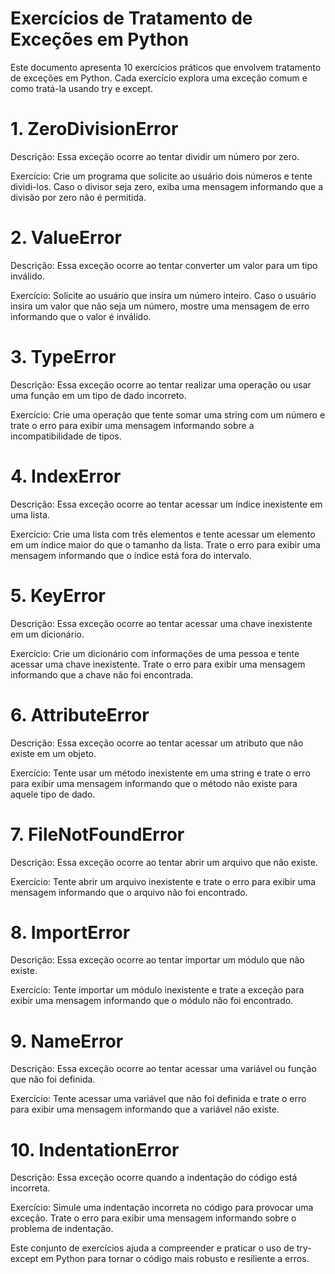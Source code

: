 # Exercícios de Tratamento de Exceções em Python
Este documento apresenta 10 exercícios práticos que envolvem tratamento de exceções em Python. Cada exercício explora uma exceção comum e como tratá-la usando try e except.

# 1. ZeroDivisionError
Descrição: Essa exceção ocorre ao tentar dividir um número por zero.

Exercício: Crie um programa que solicite ao usuário dois números e tente dividi-los. Caso o divisor seja zero, exiba uma mensagem informando que a divisão por zero não é permitida.

# 2. ValueError
Descrição: Essa exceção ocorre ao tentar converter um valor para um tipo inválido.

Exercício: Solicite ao usuário que insira um número inteiro. Caso o usuário insira um valor que não seja um número, mostre uma mensagem de erro informando que o valor é inválido.

# 3. TypeError
Descrição: Essa exceção ocorre ao tentar realizar uma operação ou usar uma função em um tipo de dado incorreto.

Exercício: Crie uma operação que tente somar uma string com um número e trate o erro para exibir uma mensagem informando sobre a incompatibilidade de tipos.

# 4. IndexError
Descrição: Essa exceção ocorre ao tentar acessar um índice inexistente em uma lista.

Exercício: Crie uma lista com três elementos e tente acessar um elemento em um índice maior do que o tamanho da lista. Trate o erro para exibir uma mensagem informando que o índice está fora do intervalo.

# 5. KeyError
Descrição: Essa exceção ocorre ao tentar acessar uma chave inexistente em um dicionário.

Exercício: Crie um dicionário com informações de uma pessoa e tente acessar uma chave inexistente. Trate o erro para exibir uma mensagem informando que a chave não foi encontrada.

# 6. AttributeError
Descrição: Essa exceção ocorre ao tentar acessar um atributo que não existe em um objeto.

Exercício: Tente usar um método inexistente em uma string e trate o erro para exibir uma mensagem informando que o método não existe para aquele tipo de dado.

# 7. FileNotFoundError
Descrição: Essa exceção ocorre ao tentar abrir um arquivo que não existe.

Exercício: Tente abrir um arquivo inexistente e trate o erro para exibir uma mensagem informando que o arquivo não foi encontrado.

# 8. ImportError
Descrição: Essa exceção ocorre ao tentar importar um módulo que não existe.

Exercício: Tente importar um módulo inexistente e trate a exceção para exibir uma mensagem informando que o módulo não foi encontrado.

# 9. NameError
Descrição: Essa exceção ocorre ao tentar acessar uma variável ou função que não foi definida.

Exercício: Tente acessar uma variável que não foi definida e trate o erro para exibir uma mensagem informando que a variável não existe.

# 10. IndentationError
Descrição: Essa exceção ocorre quando a indentação do código está incorreta.

Exercício: Simule uma indentação incorreta no código para provocar uma exceção. Trate o erro para exibir uma mensagem informando sobre o problema de indentação.

Este conjunto de exercícios ajuda a compreender e praticar o uso de try-except em Python para tornar o código mais robusto e resiliente a erros.
